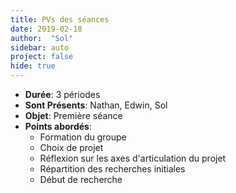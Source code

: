 ```yaml
---
title: PVs des séances
date: 2019-02-18
author:  "Sol"
sidebar: auto
project: false
hide: true
---
```


<Card header="18 février 2019" :title="true" max-width="270">

* **Durée**: 3 périodes
* **Sont Présents**: Nathan, Edwin, Sol
* **Objet**: Première séance
* **Points abordés**:
  * Formation du groupe
  * Choix de projet
  * Réflexion sur les axes d'articulation du projet
  * Répartition des recherches initiales
  * Début de recherche

</Card>



